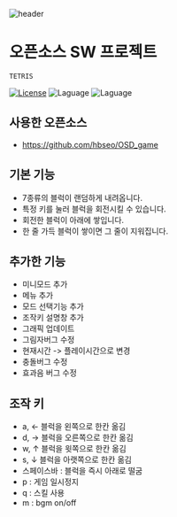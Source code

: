 ![header](https://capsule-render.vercel.app/api?type=waving&color=auto&height=300&section=header&text=TETRIS&fontSize=90&animation=fadeIn&fontAlignY=38&desc=20184433%20KIM%20SEO%20HYUN%20open%20source%20project&descAlignY=51&descAlign=62)
<p align='center'> 

# 오픈소스 SW 프로젝트
    TETRIS
[![License](https://img.shields.io/badge/license-GPLv3-green.svg)](http://www.gnu.org/licenses/gpl-3.0.html)
![Laguage](https://img.shields.io/badge/python-3.11.1-blue.svg)
![Laguage](https://img.shields.io/badge/pygame-2.1.2-blue.svg)    

## 사용한 오픈소스  
- https://github.com/hbseo/OSD_game

## 기본 기능  
- 7종류의 블럭이 랜덤하게 내려옵니다.  
- 특정 키를 눌러 블럭을 회전시킬 수 있습니다.  
- 회전한 블럭이 아래에 쌓입니다.  
- 한 줄 가득 블럭이 쌓이면 그 줄이 지워집니다.  

## 추가한 기능  
- 미니모드 추가
- 메뉴 추가
- 모드 선택기능 추가
- 조작키 설명창 추가
- 그래픽 업데이트
- 그림자버그 수정
- 현재시간 -> 플레이시간으로 변경
- 충돌버그 수정
- 효과음 버그 수정

## 조작 키  
- a, ← 블럭을 왼쪽으로 한칸 옮김
- d, → 블럭을 오른쪽으로 한칸 옮김
- w, ↑ 블럭을 윗쪽으로 한칸 옮김
- s, ↓ 블럭을 아랫쪽으로 한칸 옮김
- 스페이스바 : 블럭을 즉시 아래로 떨굼
- p : 게임 일시정지
- q : 스킬 사용
- m : bgm on/off 
